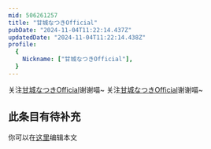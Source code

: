 ```yaml
---
mid: 506261257
title: "甘城なつきOfficial"
pubDate: "2024-11-04T11:22:14.437Z"
updatedDate: "2024-11-04T11:22:14.438Z"
profile:
  {
    Nickname: ["甘城なつきOfficial"],
  }
---
```


关注[甘城なつきOfficial](https://space.bilibili.com/506261257)谢谢喵~ 关注[甘城なつきOfficial](https://space.bilibili.com/506261257)谢谢喵~

## 此条目有待补充
你可以在[这里](https://github.com/Yuhanawa/VTuber.ICU-Content/edit/master/v/甘城なつきOfficial/index.md)编辑本文
